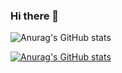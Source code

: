 ### Hi there 👋

<!--
**Sunil-Kumar-P/Sunil-Kumar-P** is a ✨ _special_ ✨ repository because its `README.md` (this file) appears on your GitHub profile.

Here are some ideas to get you started:

- 🔭 I’m currently working on ...
- 🌱 I’m currently learning ...
- 👯 I’m looking to collaborate on ...
- 🤔 I’m looking for help with ...
- 💬 Ask me about ...
- 📫 How to reach me: ...
- 😄 Pronouns: ...
- ⚡ Fun fact: ...
-->

![Anurag's GitHub stats](https://github-readme-stats.vercel.app/api?username=Sunil-Kumar-P&show_icons=true)

[![Anurag's GitHub stats](https://github-readme-stats.vercel.app/api?username=Sunil-Kumar-P)](https://github.com/anuraghazra/github-readme-stats)
